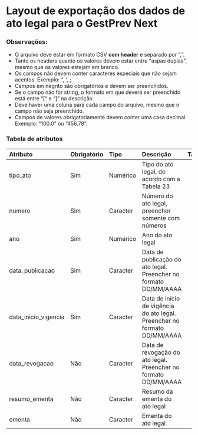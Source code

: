 # Layout de exportação dos dados de ato legal para o GestPrev Next

### Observações:

 - O arquivo deve estar em formato CSV **com header** e separado por “,”.
 - Tanto os headers quanto os valores devem estar entre "aspas duplas", mesmo que os valores estejam em branco.
 - Os campos não devem conter caracteres especiais que não sejam acentos. Exemplo: “, ‘, ;.
 - Campos em negrito são obrigatórios e devem ser preenchidos.
 - Se o campo não for string, o formato em que deverá ser preenchido está entre “[“ e “]” na descrição.
 - Deve haver uma coluna para cada campo do arquivo, mesmo que o campo não seja preenchido.
 - Campos de valores obrigatoriamente devem conter uma casa decimal. Exemplo: “100.0” ou “456.78”.

### Tabela de atributos

 | Atributo             | Obrigatório | Tipo     | Descrição                                                                | Tamanho  |
 | :-------             | :---------- | :---     | :--------                                                                | -------: |
 | tipo_ato             | Sim         | Numérico | Tipo do ato legal, de acordo com a Tabela 23                             | 2        |
 | numero               | Sim         | Caracter | Número do ato legal, preencher somente com números                       | 12       |
 | ano                  | Sim         | Numérico | Ano do ato legal                                                         | 4        |
 | data_publicacao      | Sim         | Caracter | Data de publicação do ato legal. Preencher no formato DD/MM/AAAA         | 10       |
 | data_inicio_vigencia | Sim         | Caracter | Data de início de vigência do ato legal. Preencher no formato DD/MM/AAAA | 10       |
 | data_revogacao       | Não         | Caracter | Data de revogação do ato legal. Preencher no formato DD/MM/AAAA          | 10       |
 | resumo_ementa        | Não         | Caracter | Resumo da ementa do ato legal                                            | 100      |
 | ementa               | Não         | Caracter | Ementa do ato legal                                                      | 1000     |
